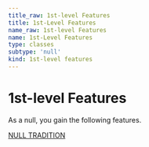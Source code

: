 ```yaml
---
title_raw: 1st-level Features
title: 1st-Level Features
name_raw: 1st-level Features
name: 1st-Level Features
type: classes
subtype: 'null'
kind: 1st-level features
---
```


# 1st-level Features

As a null, you gain the following features.

[NULL TRADITION](./Null%20Tradition.md)
